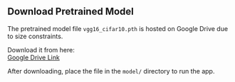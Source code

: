 ## Download Pretrained Model

The pretrained model file `vgg16_cifar10.pth` is hosted on Google Drive due to size constraints.

Download it from here:  
[Google Drive Link](https://drive.google.com/file/d/1FIYszUxTeOT6jALj9V34dGv6YjF5LmFQ/view?usp=sharing)

After downloading, place the file in the `model/` directory to run the app.
